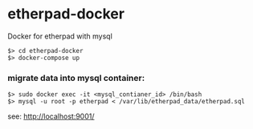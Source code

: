 # etherpad-docker
Docker for etherpad with mysql

````
$> cd etherpad-docker
$> docker-compose up
````

### migrate data into mysql container:
````
$> sudo docker exec -it <mysql_contianer_id> /bin/bash
$> mysql -u root -p etherpad < /var/lib/etherpad_data/etherpad.sql
````

see: [http://localhost:9001/](http://localhost:9001/)
